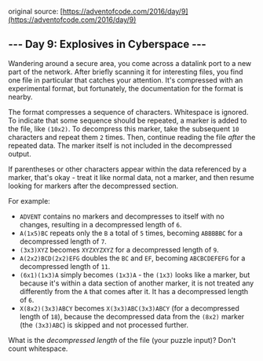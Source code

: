 original source: [https://adventofcode.com/2016/day/9](https://adventofcode.com/2016/day/9)
## --- Day 9: Explosives in Cyberspace ---
Wandering around a secure area, you come across a datalink port to a new part of the network. After briefly scanning it for interesting files, you find one file in particular that catches your attention. It's compressed with an experimental format, but fortunately, the documentation for the format is nearby.

The format compresses a sequence of characters. Whitespace is ignored. To indicate that some sequence should be repeated, a marker is added to the file, like `(10x2)`. To decompress this marker, take the subsequent `10` characters and repeat them `2` times. Then, continue reading the file _after_ the repeated data.  The marker itself is not included in the decompressed output.

If parentheses or other characters appear within the data referenced by a marker, that's okay - treat it like normal data, not a marker, and then resume looking for markers after the decompressed section.

For example:


 - `ADVENT` contains no markers and decompresses to itself with no changes, resulting in a decompressed length of `6`.
 - `A(1x5)BC` repeats only the `B` a total of `5` times, becoming `ABBBBBC` for a decompressed length of `7`.
 - `(3x3)XYZ` becomes `XYZXYZXYZ` for a decompressed length of `9`.
 - `A(2x2)BCD(2x2)EFG` doubles the `BC` and `EF`, becoming `ABCBCDEFEFG` for a decompressed length of `11`.
 - `(6x1)(1x3)A` simply becomes `(1x3)A` - the `(1x3)` looks like a marker, but because it's within a data section of another marker, it is not treated any differently from the `A` that comes after it. It has a decompressed length of `6`.
 - `X(8x2)(3x3)ABCY` becomes `X(3x3)ABC(3x3)ABCY` (for a decompressed length of `18`), because the decompressed data from the `(8x2)` marker (the `(3x3)ABC`) is skipped and not processed further.

What is the _decompressed length_ of the file (your puzzle input)? Don't count whitespace.


